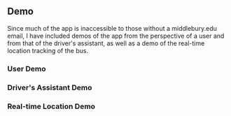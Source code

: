 ## Demo

Since much of the app is inaccessible to those without a middlebury.edu email, I have included demos of the app from the perspective of a user and from that of the driver's assistant, as well as a demo of the real-time location tracking of the bus.

### User Demo

### Driver's Assistant Demo

### Real-time Location Demo
